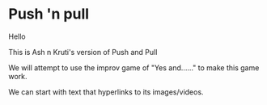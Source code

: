 # Push 'n pull
 


Hello

This is Ash n Kruti's version of Push and Pull

We will attempt to use the improv game of "Yes and......" to make this game work.


We can start with text that hyperlinks to its images/videos.

